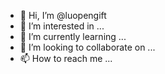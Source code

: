 - 👋 Hi, I’m @luopengift
- 👀 I’m interested in ...
- 🌱 I’m currently learning ...
- 💞️ I’m looking to collaborate on ...
- 📫 How to reach me ...

<!---
luopengift/luopengift is a ✨ special ✨ repository because its `README.md` (this file) appears on your GitHub profile.
You can click the Preview link to take a look at your changes.
--->
